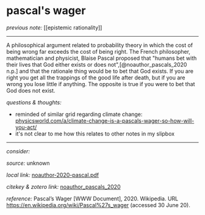 # pascal's wager

_previous note:_ [[epistemic rationality]]

---

A philosophical argument related to probability theory in which the cost of being wrong far exceeds the cost of being right. The French philosopher, mathematician and physicist, Blaise Pascal proposed that "humans bet with their lives that God either exists or does not",[@noauthor_pascals_2020 n.p.] and that the rationale thing would be to bet that God exists. If you are right you get all the trappings of the good life after death, but if you are wrong you lose little if anything. The opposite is true if you were to bet that God does not exist. 


_questions & thoughts:_

- reminded of similar grid regarding climate change: [physicsworld.com/a/climate-change-is-a-pascals-wager-so-how-will-you-act/](https://physicsworld.com/a/climate-change-is-a-pascals-wager-so-how-will-you-act/)
- it's not clear to me how this relates to other notes in my slipbox

--- 

_consider:_



_source:_ unknown

_local link:_ [noauthor-2020-pascal.pdf](hook://file/lptFhhCbt?p=c2tlbGxpcy9Eb3dubG9hZHM=&n=noauthor-2020-pascal.pdf)

_citekey & zotero link:_ [noauthor_pascals_2020](zotero://select/items/1_SLEBR9Y3)

_reference:_ Pascal’s Wager [WWW Document], 2020. Wikipedia. URL <https://en.wikipedia.org/wiki/Pascal%27s_wager> (accessed 30 June 20).


